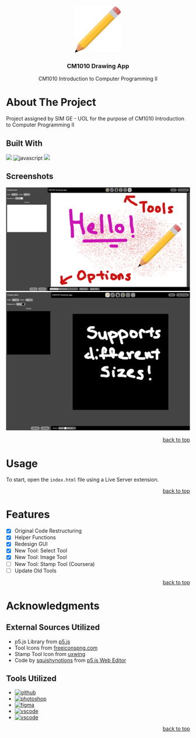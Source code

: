 <div id="header" align="center">
  <a href="https://github.com/Zolice/CM1010-Drawing-App">
    <img src="./assets/logo.png" alt="Logo" height="128">
  </a>

  <h3 align="center">CM1010 Drawing App</h3>

  <p align="center">
    CM1010 Introduction to Computer Programming II
  </p>
</div>

# About The Project
Project assigned by SIM GE - UOL for the purpose of CM1010 Introduction to Computer Programming II

## Built With
<a href="https://p5js.org/"><img src="https://img.shields.io/badge/p5.js-ED225D?style=for-the-badge&logo=p5.js&logoColor=FFFFFF"></a>
![javascript](https://img.shields.io/badge/JavaScript-F7DF1E?style=for-the-badge&logo=javascript&logoColor=000000)
<a href="freeiconspng.com"><img src="https://img.shields.io/badge/Freeiconspng-000000?style=for-the-badge&logo=freeiconspng&logoColor=FFFFFF"></a>

## Screenshots
![Screenshot-1](demo/demo-1.png)
![Screenshot-2](demo/demo-2.png)

<p align="right"><a href="#top">back to top</a></p>

# Usage
To start, open the `index.html` file using a Live Server extension.

<p align="right"><a href="#top">back to top</a></p>

# Features
- [x] Original Code Restructuring
- [x] Helper Functions
- [x] Redesign GUI
- [x] New Tool: Select Tool
- [x] New Tool: Image Tool
- [ ] New Tool: Stamp Tool (Coursera)
- [ ] Update Old Tools

<p align="right"><a href="#top">back to top</a></p>

# Acknowledgments 

## External Sources Utilized
* p5.js Library from [p5.js](https://p5js.org/)
* Tool Icons from [freeiconspng.com](freeiconspng.com)
* Stamp Tool Icon from [uxwing](https://uxwing.com/stamp-icon/)
* Code by [squishynotions](https://editor.p5js.org/squishynotions/sketches) from [p5.js Web Editor](https://editor.p5js.org/squishynotions/sketches/Ax195WTdz)

## Tools Utilized
* <a href="https://github.com/"><img src="https://img.shields.io/badge/GitHub-black?style=for-the-badge&logo=github&logoColor=white" alt="github"></a>
* <a href="https://www.adobe.com/sg/products/photoshop.html"><img src="https://img.shields.io/badge/Photoshop-001d34?style=for-the-badge&logo=photoshop&logoColor=2fa3f7" alt="photoshop"></a>
* <a href="https://www.figma.com/"><img src="https://img.shields.io/badge/Figma-1e1e1e?style=for-the-badge&logo=figma&logoColor=f24e1e" alt="figma"></a>
* <a href="https://code.visualstudio.com/"><img src="https://img.shields.io/badge/Visual Studio Code-218bd3?style=for-the-badge&logo=visualstudio&logoColor=white" alt="vscode"></a>
* <a href="https://marketplace.visualstudio.com/items?itemName=ritwickdey.LiveServer"><img src="https://img.shields.io/badge/Live Server-41205f?style=for-the-badge&logo=liveserver&logoColor=white" alt="vscode"></a>

<p align="right"><a href="#top">back to top</a></p>